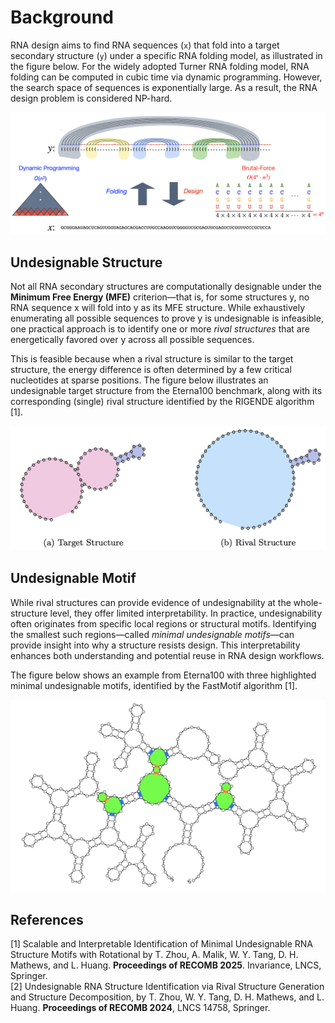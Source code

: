 # Background

RNA design aims to find RNA sequences (`x`) that fold into a target secondary structure (`y`) under a specific RNA folding model, as illustrated in the figure below. For the widely adopted Turner RNA folding model, RNA folding can be computed in cubic time via dynamic programming. However, the search space of sequences is exponentially large. As a result, the RNA design problem is considered NP-hard.

![Inverse Illustration](figs/inverse.png)

## Undesignable Structure

Not all RNA secondary structures are computationally designable under the **Minimum Free Energy (MFE)** criterion—that is, for some structures y, no RNA sequence x will fold into y as its MFE structure. While exhaustively enumerating all possible sequences to prove y is undesignable is infeasible, one practical approach is to identify one or more <em>rival structures</em> that are energetically favored over y across all possible sequences.

This is feasible because when a rival structure is similar to the target structure, the energy difference is often determined by a few critical nucleotides at sparse positions. The figure below illustrates an undesignable target structure from the Eterna100 benchmark, along with its corresponding (single) rival structure identified by the RIGENDE algorithm [1].

![Target and Rival Structure](figs/rival_structure.png)

## Undesignable Motif

While rival structures can provide evidence of undesignability at the whole-structure level, they offer limited interpretability. In practice, undesignability often originates from specific local regions or structural motifs. Identifying the smallest such regions—called <em>minimal undesignable motifs</em>—can provide insight into why a structure resists design. This interpretability enhances both understanding and potential reuse in RNA design workflows.

The figure below shows an example from Eterna100 with three highlighted minimal undesignable motifs, identified by the FastMotif algorithm [1].

![Minimal Undesignable Motifs](figs/minimal_motifs.png)

## References

[1] Scalable and Interpretable Identification of Minimal Undesignable RNA Structure Motifs with Rotational
by T. Zhou, A. Malik, W. Y. Tang, D. H. Mathews, and L. Huang. **Proceedings of RECOMB 2025**.
Invariance, LNCS, Springer. \
[2] Undesignable RNA Structure Identification via Rival Structure Generation and Structure Decomposition, by
T. Zhou, W. Y. Tang, D. H. Mathews, and L. Huang. **Proceedings of RECOMB 2024**, LNCS 14758, Springer.